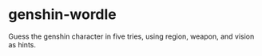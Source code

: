 # genshin-wordle
Guess the genshin character in five tries, using region, weapon, and vision as hints.
